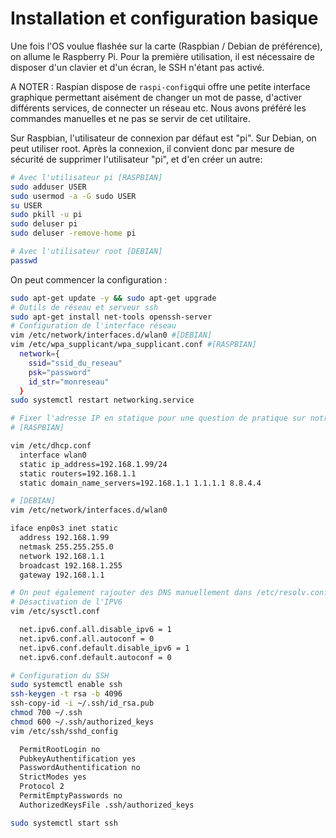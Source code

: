 # Installation et configuration basique

Une fois l'OS voulue flashée sur la carte (Raspbian / Debian de préférence), on allume le Raspberry Pi. Pour la première utilisation, il est nécessaire de disposer d'un clavier et d'un écran, le SSH n'étant pas activé. 

A NOTER : Raspian dispose de `raspi-config`qui offre une petite interface graphique permettant aisément de changer un mot de passe, d'activer différents services, de connecter un réseau etc. Nous avons préféré les commandes manuelles et ne pas se servir de cet utilitaire. 

Sur Raspbian, l'utilisateur de connexion par défaut est "pi". Sur Debian, on peut utiliser root. Après la connexion, il convient donc par mesure de sécurité de supprimer l'utilisateur "pi", et d'en créer un autre:

```bash
# Avec l'utilisateur pi [RASPBIAN]
sudo adduser USER
sudo usermod -a -G sudo USER
su USER
sudo pkill -u pi
sudo deluser pi
sudo deluser -remove-home pi

# Avec l'utilisateur root [DEBIAN]
passwd
```

On peut commencer la configuration :

```bash
sudo apt-get update -y && sudo apt-get upgrade
# Outils de réseau et serveur ssh
sudo apt-get install net-tools openssh-server
# Configuration de l'interface réseau
vim /etc/network/interfaces.d/wlan0 #[DEBIAN]
vim /etc/wpa_supplicant/wpa_supplicant.conf #[RASPBIAN]
  network={
    ssid="ssid_du_reseau"
    psk="password"
    id_str="monreseau"
  }
sudo systemctl restart networking.service

# Fixer l'adresse IP en statique pour une question de pratique sur notre réseau local, pas de DHCP
# [RASPBIAN]

vim /etc/dhcp.conf
  interface wlan0
  static ip_address=192.168.1.99/24
  static routers=192.168.1.1
  static domain_name_servers=192.168.1.1 1.1.1.1 8.8.4.4

# [DEBIAN]
vim /etc/network/interfaces.d/wlan0

iface enp0s3 inet static
  address 192.168.1.99
  netmask 255.255.255.0
  network 192.168.1.1
  broadcast 192.168.1.255
  gateway 192.168.1.1

# On peut également rajouter des DNS manuellement dans /etc/resolv.conf
# Désactivation de l'IPV6
vim /etc/sysctl.conf

  net.ipv6.conf.all.disable_ipv6 = 1
  net.ipv6.conf.all.autoconf = 0
  net.ipv6.conf.default.disable_ipv6 = 1
  net.ipv6.conf.default.autoconf = 0

# Configuration du SSH
sudo systemctl enable ssh
ssh-keygen -t rsa -b 4096
ssh-copy-id -i ~/.ssh/id_rsa.pub
chmod 700 ~/.ssh
chmod 600 ~/.ssh/authorized_keys
vim /etc/ssh/sshd_config

  PermitRootLogin no
  PubkeyAuthentification yes
  PasswordAuthentification no
  StrictModes yes
  Protocol 2
  PermitEmptyPasswords no
  AuthorizedKeysFile .ssh/authorized_keys

sudo systemctl start ssh

```

